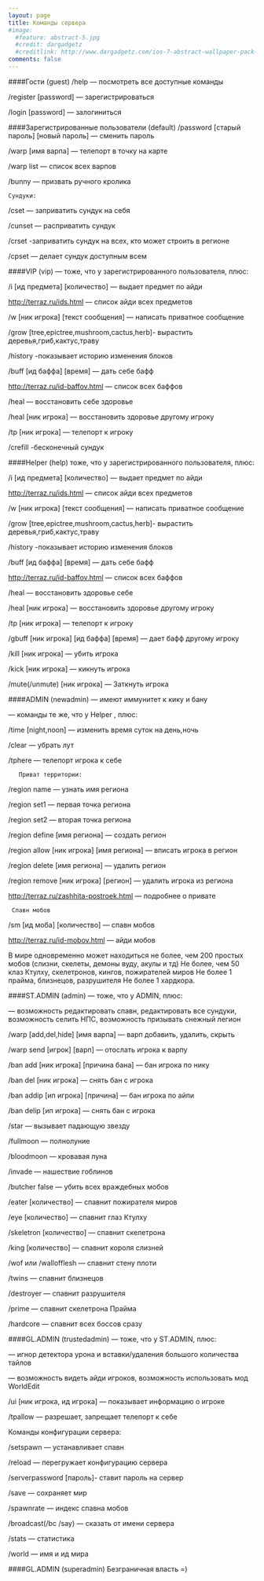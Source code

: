 ```yaml
---
layout: page
title: Команды сервера
#image:
  #feature: abstract-5.jpg
  #credit: dargadgetz
  #creditlink: http://www.dargadgetz.com/ios-7-abstract-wallpaper-pack-for-iphone-5-and-ipod-touch-retina/
comments: false
---
```


####Гости (guest)
/help — посмотреть все доступные команды

/register [password] — зарегистрироваться

/login [password] — залогиниться

####Зарегистрированные пользователи (default)
/password  [старый пароль] [новый пароль] — сменить пароль

/warp [имя варпа] — телепорт в точку на карте

/warp list — список всех варпов

/bunny — призвать ручного кролика

    Сундуки:

/cset — заприватить сундук на себя

/cunset — расприватить сундук

/crset -заприватить сундук на всех, кто может строить в регионе

/cpset — делает сундук доступным всем


####VIP (vip)
  — тоже, что у зарегистрированного пользователя, плюс:

/i [ид предмета] [количество] — выдает предмет по айди

http://terraz.ru/ids.html  — список айди всех предметов

/w [ник игрока] [текст сообщения] — написать приватное сообщение

/grow [tree,epictree,mushroom,cactus,herb]- вырастить деревья,гриб,кактус,траву

/history -показывает историю изменения блоков

/buff [ид баффа] [время] — дать себе бафф

http://terraz.ru/id-baffov.html —  список всех баффов

/heal — восстановить себе здоровье

/heal [ник игрока] — восстановить здоровье другому игроку

/tp [ник игрока] — телепорт к игроку

/crefill -бесконечный сундук

####Helper (help)
тоже, что у зарегистрированного пользователя, плюс:

/i [ид предмета] [количество] — выдает предмет по айди

http://terraz.ru/ids.html  — список айди всех предметов

/w [ник игрока] [текст сообщения] — написать приватное сообщение

/grow [tree,epictree,mushroom,cactus,herb]- вырастить деревья,гриб,кактус,траву

/history -показывает историю изменения блоков

/buff [ид баффа] [время] — дать себе бафф

http://terraz.ru/id-baffov.html —  список всех баффов

/heal — восстановить здоровье себе

/heal [ник игрока] — восстановить здоровье другому игроку

/tp [ник игрока] — телепорт к игроку

/gbuff [ник игрока] [ид баффа] [время] — дает бафф другому игроку

/kill [ник игрока] — убить игрока

/kick [ник игрока] — кикнуть игрока

/mute(/unmute)  [ник игрока] — Заткнуть игрока

 


####ADMIN (newadmin)
  — имеют иммунитет к кику и бану

  — команды те же, что у Helper , плюс:

/time [night,noon] — изменить время суток на день,ночь

/clear — убрать лут

/tphere — телепорт игрока к себе

       Приват территории:

/region name — узнать имя региона

/region set1 — первая точка региона

/region set2 — вторая точка региона

/region define [имя региона] — создать регион

/region allow [ник игрока] [имя региона] — вписать игрока в регион

/region delete [имя региона] — удалить регион

/region remove [ник игрока] [регион] — удалить игрока из региона

http://terraz.ru/zashhita-postroek.html  — подробнее о привате

     Спавн мобов

/sm [ид моба] [количество] — спавн мобов

http://terraz.ru/id-mobov.html  — айди мобов

В мире одновременно может находиться не более, чем 200 простых мобов (слизни, скелеты, демоны вуду, акулы и тд)
Не более, чем 50 клаз Ктулху, скелетронов, кингов, пожирателей миров
Не более 1 прайма, близнецов, разрушителя
Не более 1 хардкора.

####ST.ADMIN (admin)
  — тоже, что у ADMIN, плюс:

  — возможность редактировать спавн, редактировать все сундуки, возможность селить НПС, возможность призывать снежный легион

/warp [add,del,hide] [имя варпа] — варп добавить, удалить, скрыть

/warp send [игрок] [варп] — отослать игрока к варпу

/ban add [ник игрока] [причина бана] — бан игрока по нику

/ban del [ник игрока] — снять бан с игрока

/ban addip [ип игрока] [причина] — бан игрока по айпи

/ban delip [ип игрока] — снять бан с игрока

/star — вызывает падающую звезду

/fullmoon — полнолуние

/bloodmoon — кровавая луна

/invade — нашествие гоблинов

/butcher false — убить всех враждебных мобов

/eater [количество] — спавнит пожирателя миров

/eye [количество] — спавнит глаз Ктулху

/skeletron [количество] — спавнит скелетрона

/king [количество] — спавнит короля слизней

/wof или /wallofflesh  — спавнит стену плоти

/twins — спавнит близнецов

/destroyer — спавнит разрушителя

/prime  — спавнит скелетрона Прайма

/hardcore — спавнит всех боссов сразу

 

####GL.ADMIN (trustedadmin)
  — тоже, что у ST.ADMIN, плюс:

  — игнор детектора урона и вставки/удаления большого количества тайлов

  — возможность видеть айди игроков, возможность использовать мод WorldEdit

/ui [ник игрока, ид игрока] — показывает информацию о игроке

/tpallow — разрешает, запрещает телепорт к себе

Команды конфигурации сервера:

/setspawn — устанавливает спавн

/reload — перегружает конфигурацию сервера

/serverpassword [пароль]- ставит пароль на сервер

/save — сохраняет мир

/spawnrate — индекс спавна мобов

/broadcast(/bc /say) — сказать от имени сервера

/stats — статистика

/world — имя и ид мира

####GL.ADMIN (superadmin)
Безграничная власть =)
